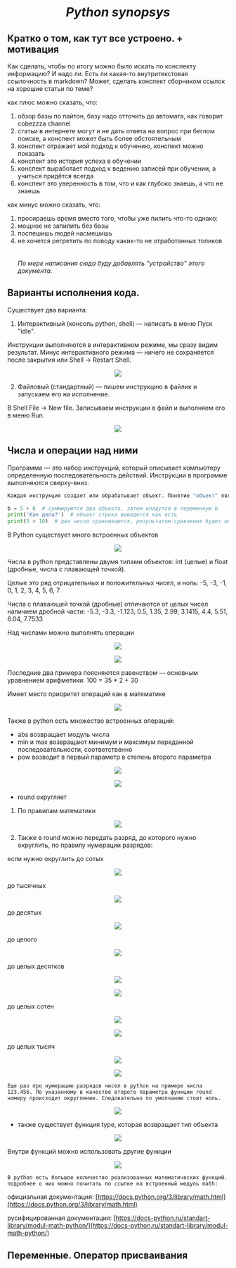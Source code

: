 <i><h1 align="center"> Python synopsys </h1></i>

## Кратко о том, как тут все устроено. + мотивация
Как сделать, чтобы по итогу можно было искать по конспекту информацию? И надо ли. Есть ли какая-то внутритекстовая ссылочность в markdown? Может, сделать конспект сборником ссылок на хорошие статьи по теме?

как плюс можно сказать, что:
1. обзор базы по пайтон, базу надо отточить до автомата, как говорит cobezzza channel
1. статьи в интернете могут и не дать ответа на вопрос при беглом поиске, а конспект может быть более обстоятельным
1. конспект отражает мой подход к обучению, конспект можно показать
1. конспект это история успеха в обучении
1. конспект выработает подход к ведению записей при обучении, а учиться придётся всегда
1. конспект это уверенность в том, что и как глубоко знаешь, а что не знаешь

как минус можно сказать, что:
1. просираешь время вместо того, чтобы уже пилить что-то
однако:
1. мощное не запилить без базы
1. поспешишь людей насмешишь
1. не хочется регретить по поводу каких-то не отработанных топиков
\
\
\
*По мере написания сюда буду добавлять "устройство" этого документа.*

## Варианты исполнения кода.
Существует два варианта:

1. Интерактивный (консоль python, shell) — написать в меню Пуск "idle".

Инструкции выполняются в интерактивном режиме, мы сразу видим результат. Минус интерактивного режима — ничего не сохраняется после закрытия или Shell →  Restart Shell.

<p align="center">
  <img src="./python_screenshots/python_screenshot_1.png">
</p>

2. Файловый (стандартный) — пишем инструкцию в файлик и запускаем его на исполнение.

В Shell File → New file. Записываем инструкции в файл и выполняем его в меню Run.

<p align="center">
  <img src="./python_screenshots/python_screenshot_2.png">
</p>

## Числа и операции над ними

Программа — это набор инструкций, который описывает компьютеру определенную последовательность действий. Инструкции в программе выполняются сверху-вниз.
```py
Каждая инструкция создает или обрабатывает объект. Понятие "объект" является ключевым в python.
```

```py
b = 5 + 6  # суммируются два объекта, затем кладутся в переменную b
print('Как дела?')  # объект строка выведется как есть
print(5 > 10)  # два числа сравниваются, результатом сравнения будет объект False
```
В Python существует много встроенных объектов

<p align="center">
  <img src="./python_screenshots/python_screenshot_3.png">
</p>

Числа в python представлены двумя типами объектов: int (целые) и float (дробные, числа с плавающей точкой).

Целые это ряд отрицательных и положительных чисел, и ноль: -5, -3, -1, 0, 1, 2, 3, 4, 5, 6, 7

Числа с плавающей точкой (дробные) отличаются от целых чисел наличием дробной части: -5.3, -3.3, -1.123, 0.5, 1.35, 2.99, 3.1415, 4.4, 5.51, 6.04, 7.7533

Над числами можно выполнять операции

<p align="center">
  <img src="./python_screenshots/python_screenshot_4.png">
</p>
<p align="center">
  <img src="./python_screenshots/python_screenshot_5.png">
</p>
Последние два примера поясняются равенством — основным уравнением арифметики: 100 = 35 * 2 + 30

Имеет место приоритет операций как в математике

<p align="center">
  <img src="./python_screenshots/python_screenshot_6.png">
</p>

Также в python есть множество встроенных операций:

* abs возвращает модуль числа
* min и max возвращают минимум и максимум переданной последовательности, соответственно
* pow возводит в первый параметр в степень второго параметра

<p align="center">
  <img src="./python_screenshots/python_screenshot_7.png">
</p>
<p align="center">
  <img src="./python_screenshots/python_screenshot_8.png">
</p>

* round округляет
1. По правилам математики

<p align="center">
  <img src="./python_screenshots/python_screenshot_9.png">
</p>

2. Также в round можно передать разряд, до которого нужно округлить, по правилу нумерации разрядов:

если нужно округлить до сотых

<p align="center">
  <img src="./python_screenshots/python_screenshot_10.png">
</p>

до тысячных

<p align="center">
  <img src="./python_screenshots/python_screenshot_11.png">
</p>

до десятых

<p align="center">
  <img src="./python_screenshots/python_screenshot_12.png">
</p>

до целого

<p align="center">
  <img src="./python_screenshots/python_screenshot_13.png">
</p>

до целых десятков

<p align="center">
  <img src="./python_screenshots/python_screenshot_14.png">
</p>

<p align="center">
  <img src="./python_screenshots/python_screenshot_15.png">
</p>

до целых сотен

<p align="center">
  <img src="./python_screenshots/python_screenshot_16.png">
</p>

<p align="center">
  <img src="./python_screenshots/python_screenshot_17.png">
</p>

до целых тысяч

<p align="center">
  <img src="./python_screenshots/python_screenshot_18.png">
</p>

<p align="center">
  <img src="./python_screenshots/python_screenshot_19.png">
</p>

    Еще раз про нумерацию разрядов чисел в python на примере числа 123.456. По указанному в качестве второго параметра функции round номеру происходит округление. Следовательно по умолчанию стоит ноль.

<p align="center">
  <img src="./python_screenshots/python_screenshot_20.png">
</p>

* также существует функция type, которая возвращает тип объекта

<p align="center">
  <img src="./python_screenshots/python_screenshot_21.png">
</p>

Внутри функций можно использовать другие функции

<p align="center">
  <img src="./python_screenshots/python_screenshot_22.png">
</p>

    В python есть большое количество реализованных математических функций. подробнее о них можно почитать по ссылке на встроенный модуль math:

официальная документация: [https://docs.python.org/3/library/math.html](https://docs.python.org/3/library/math.html)

русифицированная документация: [https://docs-python.ru/standart-library/modul-math-python/](https://docs-python.ru/standart-library/modul-math-python/)

## Переменные. Оператор присваивания

